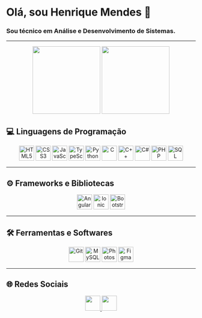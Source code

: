 # Olá, sou Henrique Mendes 👋
### Sou **técnico em Análise e Desenvolvimento de Sistemas**.

---

<div align="center">
  <img height="180em" src="https://github-readme-stats.vercel.app/api?username=HenriqueMendes77&show_icons=true&theme=transparent&text_color=fff&title_color=ff4400&icon_color=ff4400"/>
  <img height="180em" src="https://github-readme-stats.vercel.app/api/top-langs/?username=HenriqueMendes77&title_color=ff4400&text_color=fff&theme=transparent&layout=compact&langs_count=7"/>
</div>

## 💻 Linguagens de Programação

<div align="center">
  <img height="40" alt="HTML5" src="https://img.shields.io/badge/HTML5-E34F26?style=for-the-badge&logo=html5&logoColor=white">
  <img height="40" alt="CSS3" src="https://img.shields.io/badge/CSS3-1572B6?style=for-the-badge&logo=css3&logoColor=white">
  <img height="40" alt="JavaScript" src="https://img.shields.io/badge/JavaScript-F7DF1E?style=for-the-badge&logo=javascript&logoColor=black">
  <img height="40" alt="TypeScript" src="https://img.shields.io/badge/TypeScript-007ACC?style=for-the-badge&logo=typescript&logoColor=white">
  <img height="40" alt="Python" src="https://img.shields.io/badge/Python-14354C?style=for-the-badge&logo=python&logoColor=white">
  <img height="40" alt="C" src="https://img.shields.io/badge/C-00599C?style=for-the-badge&logo=c&logoColor=white">
  <img height="40" alt="C++" src="https://img.shields.io/badge/C%2B%2B-00599C?style=for-the-badge&logo=c%2B%2B&logoColor=white">
  <img height="40" alt="C#" src="https://img.shields.io/badge/C%23-239120?style=for-the-badge&logo=c-sharp&logoColor=white">
  <img height="40" alt="PHP" src="https://img.shields.io/badge/PHP-777BB4?style=for-the-badge&logo=php&logoColor=white">
  <img height="40" alt="SQL" src="https://img.shields.io/badge/SQL-4479A1?style=for-the-badge&logo=sql&logoColor=white">
</div>

---

## ⚙️ Frameworks e Bibliotecas

<div align="center">
  <img height="40" alt="Angular" src="https://img.shields.io/badge/Angular-DD0031?style=for-the-badge&logo=angular&logoColor=white">
  <img height="40" alt="Ionic" src="https://img.shields.io/badge/Ionic-3880FF?style=for-the-badge&logo=ionic&logoColor=white">
  <img height="40" alt="Bootstrap" src="https://img.shields.io/badge/Bootstrap-563D7C?style=for-the-badge&logo=bootstrap&logoColor=white">
</div>

---

## 🛠 Ferramentas e Softwares

<div align="center">
  <img height="40" alt="Git" src="https://img.shields.io/badge/GIT-E44C30?style=for-the-badge&logo=git&logoColor=white">
  <img height="40" alt="MySQL" src="https://img.shields.io/badge/MySQL-00000F?style=for-the-badge&logo=mysql&logoColor=white">
  <img height="40" alt="Photoshop" src="https://img.shields.io/badge/Adobe%20Photoshop-31A8FF?style=for-the-badge&logo=Adobe%20Photoshop&logoColor=black">
  <img height="40" alt="Figma" src="https://img.shields.io/badge/Figma-F24E1E?style=for-the-badge&logo=figma&logoColor=white">
</div>

---

## 🌐 Redes Sociais

<div align="center">
  <a href="https://www.linkedin.com/in/henrique-mendes-79272a259">
    <img height="40" src="https://img.shields.io/badge/LinkedIn-0077B5?style=for-the-badge&logo=linkedin&logoColor=white">
  </a>
  <a href="mailto:mendes7henrique@gmail.com">
    <img height="40" src="https://img.shields.io/badge/Gmail-D14836?style=for-the-badge&logo=gmail&logoColor=white">
  </a>
</div>
